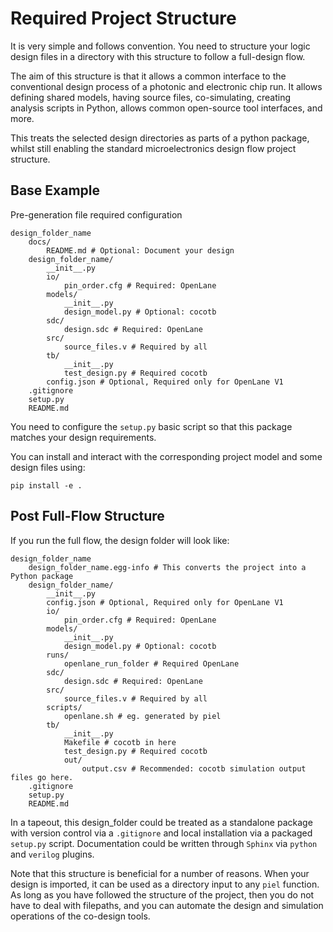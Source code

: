# Required Project Structure

It is very simple and follows convention. You need to structure your logic design files in a directory with this structure to follow a full-design flow.

The aim of this structure is that it allows a common interface to the conventional design process of a photonic and electronic chip run. It allows defining shared models, having source files, co-simulating, creating analysis scripts in Python, allows common open-source tool interfaces, and more.

This treats the selected design directories as parts of a python package, whilst still enabling the standard microelectronics design flow project structure.

## Base Example

Pre-generation file required configuration
```
design_folder_name
    docs/
        README.md # Optional: Document your design
    design_folder_name/
        __init__.py
        io/
            pin_order.cfg # Required: OpenLane
        models/
            __init__.py
            design_model.py # Optional: cocotb
        sdc/
            design.sdc # Required: OpenLane
        src/
            source_files.v # Required by all
        tb/
            __init__.py
            test_design.py # Required cocotb
        config.json # Optional, Required only for OpenLane V1
    .gitignore
    setup.py
    README.md
```

You need to configure the `setup.py` basic script so that this package matches your design requirements.

You can install and interact with the corresponding project model and some design files using:

```shell
pip install -e .
```

## Post Full-Flow Structure

If you run the full flow, the design folder will look like:

```
design_folder_name
    design_folder_name.egg-info # This converts the project into a Python package
    design_folder_name/
        __init__.py
        config.json # Optional, Required only for OpenLane V1
        io/
            pin_order.cfg # Required: OpenLane
        models/
            __init__.py
            design_model.py # Optional: cocotb
        runs/
            openlane_run_folder # Required OpenLane
        sdc/
            design.sdc # Required: OpenLane
        src/
            source_files.v # Required by all
        scripts/
            openlane.sh # eg. generated by piel
        tb/
            __init__.py
            Makefile # cocotb in here
            test_design.py # Required cocotb
            out/
                output.csv # Recommended: cocotb simulation output files go here.
    .gitignore
    setup.py
    README.md
```

In a tapeout, this design_folder could be treated as a standalone package with version control via a `.gitignore` and local installation via a packaged `setup.py` script. Documentation could be written through `Sphinx` via `python` and `verilog` plugins.

Note that this structure is beneficial for a number of reasons. When your design is imported, it can be used as a directory input to any `piel` function. As long as you have followed the structure of the project, then you do not have to deal with filepaths, and you can automate the design and simulation operations of the co-design tools.
